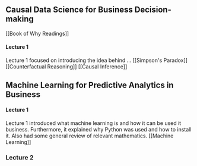 ## Causal Data Science for Business Decision-making
[[Book of Why Readings]]
#### Lecture 1
Lecture 1 focused on introducing the idea behind ...
[[Simpson's Paradox]]
[[Counterfactual Reasoning]]
[[Causal Inference]]



## Machine Learning for Predictive Analytics in Business
#### Lecture 1
Lecture 1 introduced what machine learning is and how it can be used it business. Furthermore, it explained why Python was used and how to install it. Also had some general review of relevant mathematics.
[[Machine Learning]]

### Lecture 2
